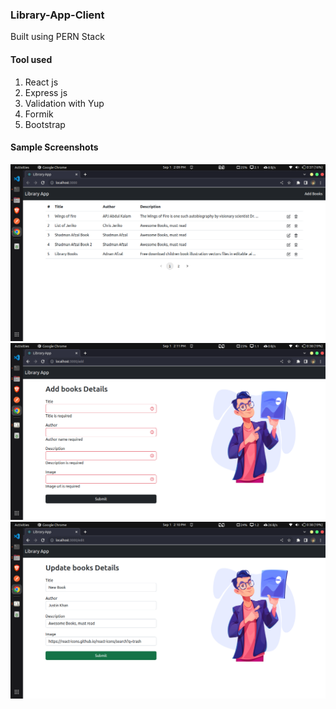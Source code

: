 ### Library-App-Client
Built using PERN Stack

#### Tool used
1. React js
2. Express js
3. Validation with Yup
4. Formik
5. Bootstrap

#### Sample Screenshots

<img src="https://github.com/ShadmanAfzal/Library-App-Client/blob/main/src/assets/homepage.png"></img>
<img src="https://github.com/ShadmanAfzal/Library-App-Client/blob/main/src/assets/add_book_details.png"></img>
<img src="https://github.com/ShadmanAfzal/Library-App-Client/blob/main/src/assets/edit_book_details.png"></img>

